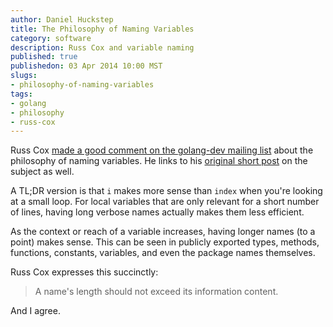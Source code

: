 ```yaml
---
author: Daniel Huckstep
title: The Philosophy of Naming Variables
category: software
description: Russ Cox and variable naming
published: true
publishedon: 03 Apr 2014 10:00 MST
slugs:
- philosophy-of-naming-variables
tags:
- golang
- philosophy
- russ-cox
---
```

Russ Cox [made a good comment on the golang-dev mailing list](https://groups.google.com/d/msg/golang-dev/CGGiLKunggo/2z051XlQO1EJ) about the philosophy of naming variables. He links to his [original short post](http://research.swtch.com/names) on the subject as well.

A TL;DR version is that `i` makes more sense than `index` when you're looking at a small loop. For local variables that are only relevant for a short number of lines, having long verbose names actually makes them less efficient.

As the context or reach of a variable increases, having longer names (to a point) makes sense. This can be seen in publicly exported types, methods, functions, constants, variables, and even the package names themselves.

Russ Cox expresses this succinctly:

<blockquote>A name's length should not exceed its information content.</blockquote>

And I agree.

